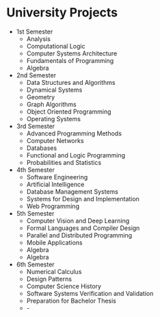 # University Projects
<ul>
  <li>1st Semester
    <ul><li>Analysis</li></ul>
    <ul><li>Computational Logic</li></ul>
    <ul><li>Computer Systems Architecture</li></ul>
    <ul><li>Fundamentals of Programming</li></ul>
    <ul><li>Algebra</li></ul>
  </li>
  <li>2nd Semester
    <ul><li>Data Structures and Algorithms</li></ul>
    <ul><li>Dynamical Systems</li></ul>
    <ul><li>Geometry</li></ul>
    <ul><li>Graph Algorithms</li></ul>
    <ul><li>Object Oriented Programming</li></ul>
    <ul><li>Operating Systems</li></ul>
  </li>
  <li>3rd Semester
    <ul><li>Advanced Programming Methods</li></ul>
    <ul><li>Computer Networks</li></ul>
    <ul><li>Databases</li></ul>
    <ul><li>Functional and Logic Programming</li></ul>
    <ul><li>Probabilities and Statistics</li></ul>
  </li>
  <li>4th Semester
    <ul><li>Software Engineering</li></ul>
    <ul><li>Artificial Intelligence</li></ul>
    <ul><li>Database Management Systems</li></ul>
    <ul><li>Systems for Design and Implementation</li></ul>
    <ul><li>Web Programming</li></ul>
  </li>
  <li>5th Semester
    <ul><li>Computer Vision and Deep Learning</li></ul>
    <ul><li>Formal Languages and Compiler Design</li></ul>
    <ul><li>Parallel and Distributed Programming</li></ul>
    <ul><li>Mobile Applications</li></ul>
    <ul><li>Algebra</li></ul>
    <ul><li>Algebra</li></ul>
  </li>
  <li>6th Semester
    <ul><li>Numerical Calculus</li></ul>
    <ul><li>Design Patterns</li></ul>
    <ul><li>Computer Science History</li></ul>
    <ul><li>Software Systems Verification and Validation</li></ul>
    <ul><li>Preparation for Bachelor Thesis</li></ul>
    <ul><li>-</li></ul>
  </li>
</ul>
